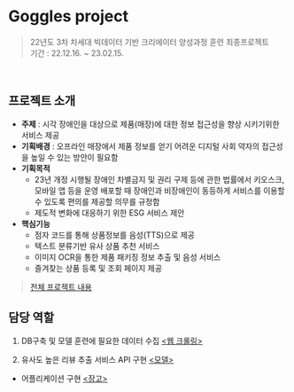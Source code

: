 # Goggles project
> 22년도 3차 차세대 빅데이터 기반 크리에이터 양성과정 훈련 최종프로젝트<br>
> 기간 : 22.12.16. ~ 23.02.15.
<br>

## 프로젝트 소개

- **주제** : 시각 장애인을 대상으로 제품(매장)에 대한 정보 접근성을 향상 시키기위한 서비스 제공
- **기획배경** : 오프라인 매장에서 제품 정보를 얻기 어려운 디지털 사회 약자의 접근성을 높일 수 있는 방안이 필요함
- **기획목적** <br>
  - 23년 개정 시행될 장애인 차별금지 및 권리 구제 등에 관한 법률에서 키오스크, 모바일 앱 등을 운영 배포할 때 장애인과 비장애인이 동등하게 서비스를 이용할 수 있도록 편의를 제공할 의무를 규정함<br>
  - 제도적 변화에 대응하기 위한 ESG 서비스 제안
- **핵심기능**
  - 점자 코드를 통해 상품정보를 음성(TTS)으로 제공
  - 텍스트 분류기반 유사 상품 추천 서비스
  - 이미지 OCR을 통한 제품 패키징 정보 추출 및 음성 서비스
  - 즐겨찾는 상품 등록 및 조회 페이지 제공<br>
> [전체 프로젝트 내용](https://github.com/Rudadak/FinalProject "루다닥")

## 담당 역할
1. DB구축 및 모델 훈련에 필요한 데이터 수집 [<웹 크롤링>](https://github.com/xhdixhfl/Goggles_project "crawling")

2. 유사도 높은 리뷰 추출 서비스 API 구현 [<모델>](https://github.com/xhdixhfl/Goggles_project "model")
+ 어플리케이션 구현 [<장고>](https://github.com/xhdixhfl/Goggles_project "django")
